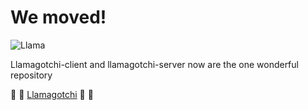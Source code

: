 # We moved!
![Llama](https://vignette.wikia.nocookie.net/mafiawars/images/2/20/Huge_item_llama_01.png/revision/latest?cb=20110729004755)

Llamagotchi-client and llamagotchi-server now are the one wonderful repository

:confetti_ball: :confetti_ball: [Llamagotchi](https://github.com/meleeisland/llamagotchi) :confetti_ball: :confetti_ball:
